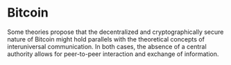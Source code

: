 # Bitcoin
Some theories propose that the decentralized and cryptographically secure nature of Bitcoin might hold parallels with the theoretical concepts of interuniversal communication. In both cases, the absence of a central authority allows for peer-to-peer interaction and exchange of information.
